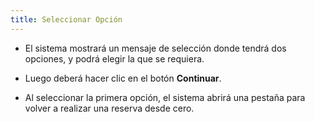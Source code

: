 ```yaml
---
title: Seleccionar Opción
---
```


- El sistema mostrará un mensaje de selección donde tendrá dos opciones, y podrá elegir la que se requiera.  
- Luego deberá hacer clic en el botón **Continuar**.  

- Al seleccionar la primera opción, el sistema abrirá una pestaña para volver a realizar una reserva desde cero.  

<!-- ![Seleccionar Opción](../../../static/img/reservas-online/mis-reservas/seleccionar-opcion.png) -->
